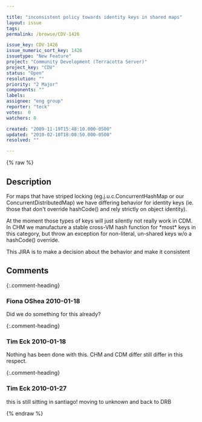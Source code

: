```yaml
---

title: "inconsistent policy towards identity keys in shared maps"
layout: issue
tags: 
permalink: /browse/CDV-1426

issue_key: CDV-1426
issue_numeric_sort_key: 1426
issuetype: "New Feature"
project: "Community Development (Terracotta Server)"
project_key: "CDV"
status: "Open"
resolution: ""
priority: "2 Major"
components: ""
labels: 
assignee: "eng group"
reporter: "teck"
votes:  0
watchers: 0

created: "2009-11-19T15:48:10.000-0500"
updated: "2010-02-10T18:08:50.000-0500"
resolved: ""

---
```




{% raw %}



## Description

<div markdown="1" class="description">

For maps that have striped locking (eg.j.u.c.ConcurrentHashMap or our ConcurrentDistributedMap) we have differing behavior for identity keys (ie. those that don't override hashCode() and rely strictly on object identity). 

At the moment those types of keys will just silently not really work in CDM. In CHM we manufacture a stable cross-VM hash function for \*most\* keys in this category, but throw an exception for non-literal, un-shared keys w/o a hashCode() override. 

This JIRA is to make a decision about the behavior and make it consistent 

</div>

## Comments


{:.comment-heading}
### **Fiona OShea** <span class="date">2010-01-18</span>

<div markdown="1" class="comment">

Did we do something for this already?

</div>


{:.comment-heading}
### **Tim Eck** <span class="date">2010-01-18</span>

<div markdown="1" class="comment">

Nothing has been done with this. CHM and CDM differ still differ in this respect.

</div>


{:.comment-heading}
### **Tim Eck** <span class="date">2010-01-27</span>

<div markdown="1" class="comment">

this is still sitting in santiago!  moving to unknown and back to DRB


</div>



{% endraw %}
